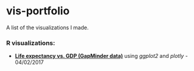 # vis-portfolio
A list of the visualizations I made.

### R visualizations:

* __[Life expectancy vs. GDP (GapMinder data)](./gap-minder)__ using *ggplot2* and *plotly* - 04/02/2017
